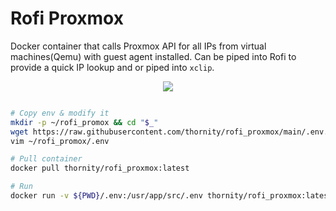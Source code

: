 # Rofi Proxmox

Docker container that calls Proxmox API for all IPs from virtual machines(Qemu) with guest agent installed. Can be piped into Rofi to provide a quick IP lookup and or piped into `xclip`.

<p align="center"><a href="https://i.imgur.com/kebwh6I.gif"><img src="https://i.imgur.com/BL3Mrsq.png"></a></p>

```bash

# Copy env & modify it
mkdir -p ~/rofi_promox && cd "$_"
wget https://raw.githubusercontent.com/thornity/rofi_proxmox/main/.env.dist -O ~/rofi_promox/.env
vim ~/rofi_promox/.env

# Pull container
docker pull thornity/rofi_proxmox:latest

# Run
docker run -v ${PWD}/.env:/usr/app/src/.env thornity/rofi_proxmox:latest | rofi -dmenu -p "IP address To Copy" | cut -d ',' -f4 | xclip -selection clipboard
```